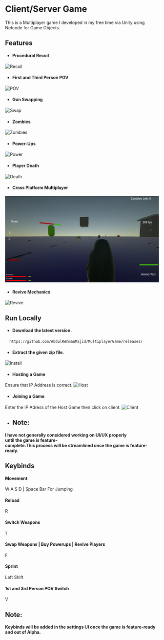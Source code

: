 # Client/Server Game

This is a Multiplayer game I developed in my free time via Unity using Netcode for Game Objects.




  

## Features

- #### Procedural Recoil
![Recoil](https://github.com/AbdulRehmanMajid/MultiplayerGame/blob/master/Gifs/Recoil.gif)
- #### First and Third Person POV
![POV](https://github.com/AbdulRehmanMajid/MultiplayerGame/blob/master/Gifs/3rd_person.gif)
- #### Gun Swapping
![Swap](https://github.com/AbdulRehmanMajid/MultiplayerGame/blob/master/Gifs/gun_swap.gif)
- #### Zombies 
![Zombies](https://github.com/AbdulRehmanMajid/MultiplayerGame/blob/master/Gifs/zombie.gif)
- #### Power-Ups
![Power](https://github.com/AbdulRehmanMajid/MultiplayerGame/blob/master/Gifs/perk.gif)
- #### Player Death
![Death](https://github.com/AbdulRehmanMajid/MultiplayerGame/blob/master/Gifs/death.gif)
- #### Cross Platform Multiplayer
![MP](https://github.com/AbdulRehmanMajid/MultiplayerGame/blob/master/Gifs/Multiplayer.gif)
- #### Revive Mechanics
![Revive](https://github.com/AbdulRehmanMajid/MultiplayerGame/blob/master/Gifs/revive.gif)






## Run Locally

- #### Download the latest version.

```
  https://github.com/AbdulRehmanMajid/MultiplayerGame/releases/
```

- #### Extract the given zip file.


![install](https://github.com/AbdulRehmanMajid/MultiplayerGame/blob/master/Gifs/install.gif)


- #### Hosting a Game
Ensure that IP Address is correct.
![Host](https://github.com/AbdulRehmanMajid/MultiplayerGame/blob/master/Gifs/host.gif)


- #### Joining a Game
Enter the IP Adress of the Host Game then click on client.
![Client](https://github.com/AbdulRehmanMajid/MultiplayerGame/blob/master/Gifs/Client.gif)

- ## Note:
#### I have not generally considered working on UI/UX properly until the game is feature-complete.This process will be streamlined once the game is feature-ready.


## Keybinds

#### Movement

W A S D | Space Bar For Jumping
#### Reload
R
#### Switch Weapons
1
#### Swap Weapons | Buy Powerups | Revive Players
F
#### Sprint
Left Shift
#### 1st and 3rd Person POV Switch

V

## Note:
#### Keybinds will be added in the settings UI once the game is feature-ready and out of Alpha.
